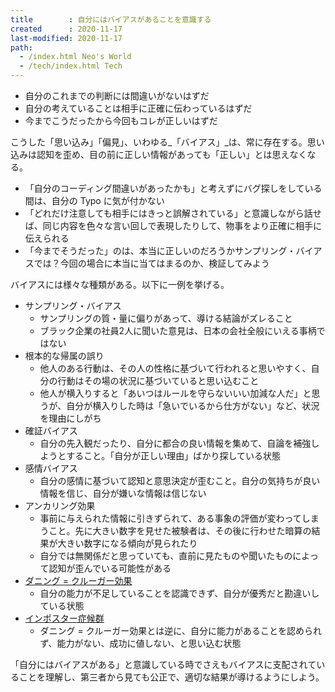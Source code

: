 ```yaml
---
title        : 自分にはバイアスがあることを意識する
created      : 2020-11-17
last-modified: 2020-11-17
path:
  - /index.html Neo's World
  - /tech/index.html Tech
---
```


- 自分のこれまでの判断には間違いがないはずだ
- 自分の考えていることは相手に正確に伝わっているはずだ
- 今までこうだったから今回もコレが正しいはずだ

こうした「思い込み」「偏見」、いわゆる_「バイアス」_は、常に存在する。思い込みは認知を歪め、目の前に正しい情報があっても「正しい」とは思えなくなる。

- 「自分のコーディング間違いがあったかも」と考えずにバグ探しをしている間は、自分の Typo に気が付かない
- 「どれだけ注意しても相手にはきっと誤解されている」と意識しながら話せば、同じ内容を色々な言い回しで表現したりして、物事をより正確に相手に伝えられる
- 「今までそうだった」のは、本当に正しいのだろうかサンプリング・バイアスでは？今回の場合に本当に当てはまるのか、検証してみよう

バイアスには様々な種類がある。以下に一例を挙げる。

- サンプリング・バイアス
  - サンプリングの質・量に偏りがあって、導ける結論がズレること
  - ブラック企業の社員2人に聞いた意見は、日本の会社全般にいえる事柄ではない
- 根本的な帰属の誤り
  - 他人のある行動は、その人の性格に基づいて行われると思いやすく、自分の行動はその場の状況に基づいていると思い込むこと
  - 他人が横入りすると「あいつはルールを守らないいい加減な人だ」と思うが、自分が横入りした時は「急いでいるから仕方がない」など、状況を理由にしがち
- 確証バイアス
  - 自分の先入観だったり、自分に都合の良い情報を集めて、自論を補強しようとすること。「自分が正しい理由」ばかり探している状態
- 感情バイアス
  - 自分の感情に基づいて認知と意思決定が歪むこと。自分の気持ちが良い情報を信じ、自分が嫌いな情報は信じない
- アンカリング効果
  - 事前に与えられた情報に引きずられて、ある事象の評価が変わってしまうこと。先に大きい数字を見せた被験者は、その後に行わせた暗算の結果が大きい数字になる傾向が見られたり
  - 自分では無関係だと思っていても、直前に見たものや聞いたものによって認知が歪んでいる可能性がある
- [ダニング = クルーガー効果](https://ja.wikipedia.org/wiki/%E3%83%80%E3%83%8B%E3%83%B3%E3%82%B0%EF%BC%9D%E3%82%AF%E3%83%AB%E3%83%BC%E3%82%AC%E3%83%BC%E5%8A%B9%E6%9E%9C)
  - 自分の能力が不足していることを認識できず、自分が優秀だと勘違いしている状態
- [インポスター症候群](https://ja.wikipedia.org/wiki/%E3%82%A4%E3%83%B3%E3%83%9D%E3%82%B9%E3%82%BF%E3%83%BC%E7%97%87%E5%80%99%E7%BE%A4)
  - ダニング = クルーガー効果とは逆に、自分に能力があることを認められず、能力がない、成功に値しない、と思い込む状態

「自分にはバイアスがある」と意識している時でさえもバイアスに支配されていることを理解し、第三者から見ても公正で、適切な結果が導けるようにしよう。
